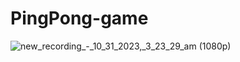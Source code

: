 ﻿# PingPong-game


![new_recording_-_10_31_2023,_3_23_29_am (1080p)](https://github.com/nazrinb/Ping-Pong-game/assets/68545370/9d33b58a-9a77-4177-8b23-44fbe33a73f5)
